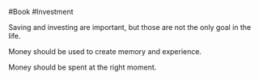 #Book #Investment 

Saving and investing are important, but those are not the only goal in the life.

Money should be used to create memory and experience.

Money should be spent at the right moment.